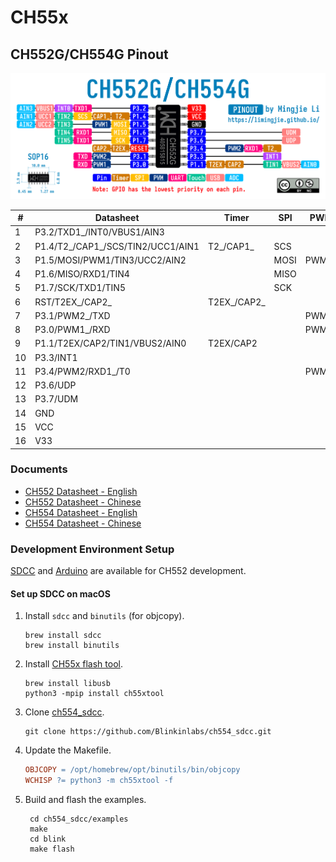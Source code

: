# CH55x

## CH552G/CH554G Pinout

![CH552G/CH554G Pinout](CH552G_CH554G_Pinout.png)

| #   | Datasheet                         | Timer       | SPI  | PWM   | UART  | Timer | Touch | Interrupt | USB   | ADC  |
| --- | --------------------------------- | ----------- | ---- | ----- | ----- | ----- | ----- | --------- | ----- | ---- |
| 1   | P3.2/TXD1_/INT0/VBUS1/AIN3        |             |      |       | TXD1_ |       |       | INT0      | VBUS1 | AIN3 |
| 2   | P1.4/T2_/CAP1_/SCS/TIN2/UCC1/AIN1 | T2_/CAP1_   | SCS  |       |       |       | TIN2  |           | UCC1  | AIN1 |
| 3   | P1.5/MOSI/PWM1/TIN3/UCC2/AIN2     |             | MOSI | PWM1  |       |       | TIN3  |           | UCC2  | AIN2 |
| 4   | P1.6/MISO/RXD1/TIN4               |             | MISO |       | RXD1  |       | TIN4  |           |       |      |
| 5   | P1.7/SCK/TXD1/TIN5                |             | SCK  |       | TXD1  |       | TIN5  |           |       |      |
| 6   | RST/T2EX_/CAP2_                   | T2EX_/CAP2_ |      |       |       |       |       |           |       |      |
| 7   | P3.1/PWM2_/TXD                    |             |      | PWM2_ | TXD   |       |       |           |       |      |
| 8   | P3.0/PWM1_/RXD                    |             |      | PWM1_ | RXD   |       |       |           |       |      |
| 9   | P1.1/T2EX/CAP2/TIN1/VBUS2/AIN0    | T2EX/CAP2   |      |       |       |       | TIN1  |           | VBUS2 | AIN0 |
| 10  | P3.3/INT1                         |             |      |       |       |       |       | INT1      |       |      |
| 11  | P3.4/PWM2/RXD1_/T0                |             |      | PWM2  | RXD1_ | T0    |       |           |       |      |
| 12  | P3.6/UDP                          |             |      |       |       |       |       |           | UDP   |      |
| 13  | P3.7/UDM                          |             |      |       |       |       |       |           | UDM   |      |
| 14  | GND                               |             |      |       |       |       |       |           |       |      |
| 15  | VCC                               |             |      |       |       |       |       |           |       |      |
| 16  | V33                               |             |      |       |       |       |       |           |       |      |

### Documents

- [CH552 Datasheet - English](http://www.wch-ic.com/downloads/CH552DS1_PDF.html)
- [CH552 Datasheet - Chinese](https://www.wch.cn/downloads/CH552DS1_PDF.html)
- [CH554 Datasheet - English](http://wch-ic.com/downloads/CH554DS1_PDF.html)
- [CH554 Datasheet - Chinese](https://www.wch.cn/downloads/CH554DS1_PDF.html)

### Development Environment Setup

[SDCC](https://github.com/Blinkinlabs/ch554_sdcc) and [Arduino](https://github.com/DeqingSun/ch55xduino) are available for CH552 development.

#### Set up SDCC on macOS

1. Install `sdcc` and `binutils` (for objcopy).

    ```shell
    brew install sdcc
    brew install binutils
    ```

2. Install [CH55x flash tool](https://github.com/MarsTechHAN/ch552tool).

    ```shell
    brew install libusb
    python3 -mpip install ch55xtool
    ```

3. Clone [ch554_sdcc](https://github.com/Blinkinlabs/ch554_sdcc).

    ```shell
    git clone https://github.com/Blinkinlabs/ch554_sdcc.git
    ```

4. Update the Makefile.

    ```Makefile
    OBJCOPY = /opt/homebrew/opt/binutils/bin/objcopy
    WCHISP ?= python3 -m ch55xtool -f
    ```

5. Build and flash the examples.

   ```shell
    cd ch554_sdcc/examples
    make
    cd blink
    make flash
    ```
